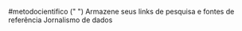 #metodocientifico
(" ")
Armazene seus links de pesquisa e fontes de referência 
Jornalismo de dados 
